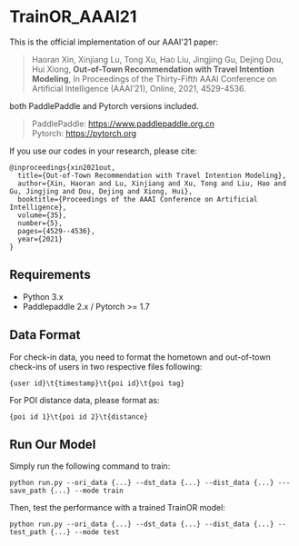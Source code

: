 # TrainOR_AAAI21
This is the official implementation of our AAAI'21 paper:

>Haoran Xin, Xinjiang Lu, Tong Xu, Hao Liu, Jingjing Gu, Dejing Dou, Hui Xiong, **Out-of-Town Recommendation with Travel Intention Modeling**, In Proceedings of the Thirty-Fifth AAAI Conference on Artificial Intelligence (AAAI’21), Online, 2021, 4529-4536.

both PaddlePaddle and Pytorch versions included.
> PaddlePaddle: https://www.paddlepaddle.org.cn \
Pytorch: https://pytorch.org


If you use our codes in your research, please cite:
```
@inproceedings{xin2021out,
  title={Out-of-Town Recommendation with Travel Intention Modeling},
  author={Xin, Haoran and Lu, Xinjiang and Xu, Tong and Liu, Hao and Gu, Jingjing and Dou, Dejing and Xiong, Hui},
  booktitle={Proceedings of the AAAI Conference on Artificial Intelligence},
  volume={35},
  number={5},
  pages={4529--4536},
  year={2021}
}
```

## Requirements
- Python 3.x
- Paddlepaddle 2.x / Pytorch >= 1.7

## Data Format
For check-in data, you need to format the hometown and out-of-town check-ins of users in two respective files following:
```
{user id}\t{timestamp}\t{poi id}\t{poi tag}
```
For POI distance data, please format as:
```
{poi id 1}\t{poi id 2}\t{distance}
```

## Run Our Model
Simply run the following command to train:
```
python run.py --ori_data {...} --dst_data {...} --dist_data {...} ---save_path {...} --mode train
```
Then, test the performance with a trained TrainOR model:
```
python run.py --ori_data {...} --dst_data {...} --dist_data {...} --test_path {...} --mode test
```